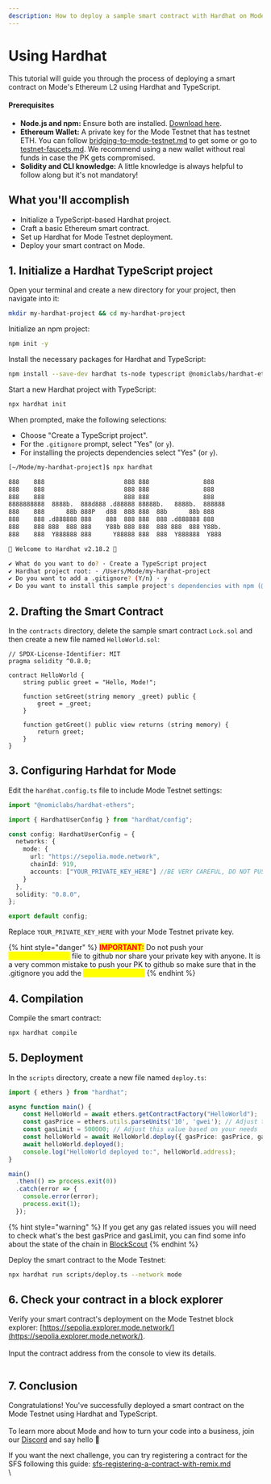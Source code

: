 ```yaml
---
description: How to deploy a sample smart contract with Hardhat on Mode
---
```


# Using Hardhat

This tutorial will guide you through the process of deploying a smart contract on Mode's Ethereum L2 using Hardhat and TypeScript.

#### Prerequisites

* **Node.js and npm:** Ensure both are installed. [Download here](https://nodejs.org/).
* **Ethereum Wallet:** A private key for the Mode Testnet that has testnet ETH. You can follow [bridging-to-mode-testnet.md](../../general-info/bridge/bridging-to-mode-testnet.md "mention") to get some or go to [testnet-faucets.md](../../tools/testnet-faucets.md "mention"). We recommend using a new wallet without real funds in case the PK gets compromised.
* **Solidity and CLI knowledge:** A little knowledge is always helpful to follow along but it's not mandatory!

## What you'll accomplish

* Initialize a TypeScript-based Hardhat project.
* Craft a basic Ethereum smart contract.
* Set up Hardhat for Mode Testnet deployment.
* Deploy your smart contract on Mode.

## 1. Initialize a Hardhat TypeScript project&#x20;

Open your terminal and create a new directory for your project, then navigate into it:

```bash
mkdir my-hardhat-project && cd my-hardhat-project
```

Initialize an npm project:

```bash
npm init -y
```

Install the necessary packages for Hardhat and TypeScript:

```bash
npm install --save-dev hardhat ts-node typescript @nomiclabs/hardhat-ethers ethers
```

Start a new Hardhat project with TypeScript:

```bash
npx hardhat init
```

When prompted, make the following selections:

* Choose "Create a TypeScript project".
* For the `.gitignore` prompt, select "Yes" (or `y`).
* For installing the projects dependencies select "Yes" (or `y`).

```bash
[~/Mode/my-hardhat-project]$ npx hardhat

888    888                      888 888               888
888    888                      888 888               888
888    888                      888 888               888
8888888888  8888b.  888d888 .d88888 88888b.   8888b.  888888
888    888      88b 888P   d88  888 888  88b      88b 888
888    888 .d888888 888    888  888 888  888 .d888888 888
888    888 888  888 888    Y88b 888 888  888 888  888 Y88b.
888    888  Y888888 888      Y88888 888  888  Y888888  Y888

👷 Welcome to Hardhat v2.18.2 👷‍

✔ What do you want to do? · Create a TypeScript project
✔ Hardhat project root: · /Users/Mode/my-hardhat-project
✔ Do you want to add a .gitignore? (Y/n) · y
✔ Do you want to install this sample project's dependencies with npm (@nomicfoundation/hardhat-toolbox)? (Y/n) · y
```

## 2. Drafting the Smart Contract

&#x20;In the `contracts` directory,  delete the sample smart contract `Lock.sol` and then create a new file named `HelloWorld.sol`:&#x20;

```solidity
// SPDX-License-Identifier: MIT
pragma solidity ^0.8.0;

contract HelloWorld {
    string public greet = "Hello, Mode!";

    function setGreet(string memory _greet) public {
        greet = _greet;
    }

    function getGreet() public view returns (string memory) {
        return greet;
    }
}
```

## 3. Configuring Harhdat for Mode

&#x20;Edit the `hardhat.config.ts` file to include Mode Testnet settings:

```typescript
import "@nomiclabs/hardhat-ethers";

import { HardhatUserConfig } from "hardhat/config";

const config: HardhatUserConfig = {
  networks: {
    mode: {
      url: "https://sepolia.mode.network",
      chainId: 919,
      accounts: ["YOUR_PRIVATE_KEY_HERE"] //BE VERY CAREFUL, DO NOT PUSH THIS TO GITHUB
    }
  },
  solidity: "0.8.0",
};

export default config;
```

Replace `YOUR_PRIVATE_KEY_HERE` with your Mode Testnet private key.

{% hint style="danger" %}
<mark style="color:red;">**IMPORTANT:**</mark> Do not push your <mark style="color:yellow;">`hardhat.config.ts`</mark> file to github nor share your private key with anyone. It is a very common mistake to push your PK to github so make sure that in the .gitignore you add the <mark style="color:yellow;">`hardhat.config.ts`</mark>
{% endhint %}

## 4. Compilation

Compile the smart contract:

```bash
npx hardhat compile
```

## 5. Deployment&#x20;

In the `scripts` directory, create a new file named `deploy.ts`:

```typescript
import { ethers } from "hardhat";

async function main() {
    const HelloWorld = await ethers.getContractFactory("HelloWorld");
    const gasPrice = ethers.utils.parseUnits('10', 'gwei'); // Adjust the '10' as needed
    const gasLimit = 500000; // Adjust this value based on your needs
    const helloWorld = await HelloWorld.deploy({ gasPrice: gasPrice, gasLimit: gasLimit });
    await helloWorld.deployed();
    console.log("HelloWorld deployed to:", helloWorld.address);
}

main()
  .then(() => process.exit(0))
  .catch(error => {
    console.error(error);
    process.exit(1);
  });
```

{% hint style="warning" %}
If you get any gas related issues you will need to check what's the best gasPrice and gasLimit, you can find some info about the state of the chain in [BlockScout](https://sepolia.explorer.mode.network/)
{% endhint %}

Deploy the smart contract to the Mode Testnet:

```bash
npx hardhat run scripts/deploy.ts --network mode
```

####

## 6. Check your contract in a block explorer&#x20;

Verify your smart contract's deployment on the Mode Testnet block explorer: [https://sepolia.explorer.mode.network/](https://sepolia.explorer.mode.network/). \
\
Input the contract address from the console to view its details.

<figure><img src="../../.gitbook/assets/image (15).png" alt=""><figcaption></figcaption></figure>

## 7. Conclusion

Congratulations! You've successfully deployed a smart contract on the Mode Testnet using Hardhat and TypeScript.\
\
To learn more about Mode and how to turn your code into a business, join our [Discord](https://discord.gg/modenetworkofficial) and say hello 👋

If you want the next challenge, you can try registering a contract for the SFS following this guide: [sfs-registering-a-contract-with-remix.md](../sfs-sequencer-fee-sharing/register-a-smart-contract/sfs-registering-a-contract-with-remix.md "mention")\
\
